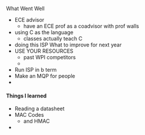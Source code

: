 What Went Well
- ECE advisor
	- have an ECE prof as a coadvisor with prof walls
- using C as the language
	- classes actually teach C
- doing this ISP
What to improve for next year
- USE YOUR RESOURCES
	- past WPI competitors
	- 
- Run ISP in b term 
- Make an MQP for people
- 


#### Things I learned
- Reading a datasheet
- MAC Codes
	- and HMAC
- 
